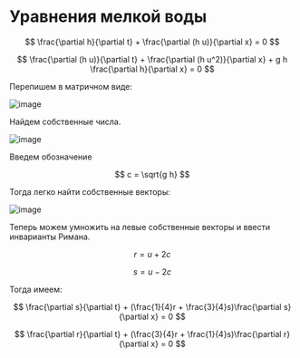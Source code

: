 # Уравнения мелкой воды

$$
 \frac{\partial h}{\partial t} + \frac{\partial (h u)}{\partial x} = 0
$$

$$
\frac{\partial (h u)}{\partial t} + \frac{\partial (h u^2)}{\partial x} + g h \frac{\partial h}{\partial x} = 0
$$

Перепишем в матричном виде:

![image](https://user-images.githubusercontent.com/25401699/196695879-f8bc6d78-cf92-4ba6-80f1-7e2a0cf2b127.png)

Найдем собственные числа.

![image](https://user-images.githubusercontent.com/25401699/196630089-df0ae447-6324-480b-ab75-341f91ce8a73.png)

Введем обозначение

$$
c = \sqrt{g h}
$$

Тогда легко найти собственные векторы:

![image](https://user-images.githubusercontent.com/25401699/196630369-6b198e9d-46f2-4864-ba0a-16c8d04cd565.png)

Теперь можем умножить на левые собственные векторы и ввести инварианты Римана.

$$
r = u + 2c
$$

$$
s = u - 2c
$$

Тогда имеем:

$$
\frac{\partial s}{\partial t} + (\frac{1}{4}r + \frac{3}{4}s)\frac{\partial s}{\partial x} = 0
$$

$$
\frac{\partial r}{\partial t} + (\frac{3}{4}r + \frac{1}{4}s)\frac{\partial r}{\partial x} = 0
$$
